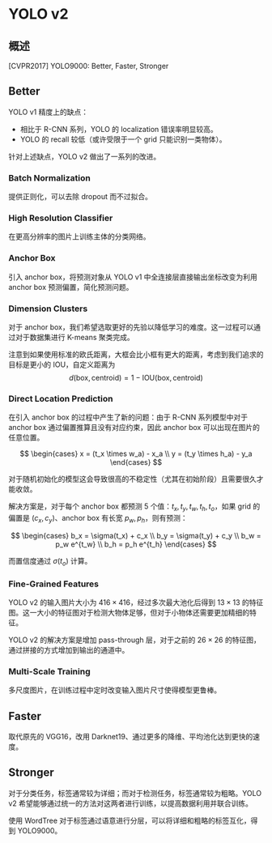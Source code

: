 # YOLO v2

## 概述

[CVPR2017] YOLO9000: Better, Faster, Stronger



## Better

YOLO v1 精度上的缺点：

- 相比于 R-CNN 系列，YOLO 的 localization 错误率明显较高。
- YOLO 的 recall 较低（或许受限于一个 grid 只能识别一类物体）。

针对上述缺点，YOLO v2 做出了一系列的改进。



### Batch Normalization

提供正则化，可以去除 dropout 而不过拟合。



### High Resolution Classifier

在更高分辨率的图片上训练主体的分类网络。



### Anchor Box

引入 anchor box，将预测对象从 YOLO v1 中全连接层直接输出坐标改变为利用 anchor box 预测偏置，简化预测问题。



### Dimension Clusters

对于 anchor box，我们希望选取更好的先验以降低学习的难度。这一过程可以通过对于数据集进行 K-means 聚类完成。

注意到如果使用标准的欧氏距离，大框会比小框有更大的距离，考虑到我们追求的目标是更小的 $\text{IOU}$，自定义距离为
$$
d(\text{box}, \text{centroid}) = 1 - \text{IOU}(\text{box}, \text{centroid})
$$



### Direct Location Prediction

在引入 anchor box 的过程中产生了新的问题：由于 R-CNN 系列模型中对于 anchor box 通过偏置推算且没有对应约束，因此 anchor box 可以出现在图片的任意位置。

$$
\begin{cases}
x = (t_x \times w_a) - x_a \\
y = (t_y \times h_a) - y_a
\end{cases}
$$

对于随机初始化的模型这会导致很高的不稳定性（尤其在初始阶段）且需要很久才能收敛。

解决方案是，对于每个 anchor box 都预测 $5$ 个值：$t_x, t_y, t_w, t_h, t_o$，如果 grid 的偏置是 $(c_x, c_y)$、anchor box 有长宽 $p_w, p_h$，则有预测：

$$
\begin{cases}
b_x = \sigma(t_x) + c_x \\
b_y = \sigma(t_y) + c_y \\
b_w = p_w e^{t_w} \\
b_h = p_h e^{t_h}
\end{cases}
$$

而置信度通过 $\sigma(t_o)$ 计算。



### Fine-Grained Features

YOLO v2 的输入图片大小为 $416 \times 416$，经过多次最大池化后得到 $13 \times 13$ 的特征图。这一大小的特征图对于检测大物体足够，但对于小物体还需要更加精细的特征。

YOLO v2 的解决方案是增加 pass-through 层，对于之前的 $26 \times 26$ 的特征图，通过拼接的方式增加到输出的通道中。



### Multi-Scale Training

多尺度图片，在训练过程中定时改变输入图片尺寸使得模型更鲁棒。



## Faster

取代原先的 VGG16，改用 Darknet19、通过更多的降维、平均池化达到更快的速度。



## Stronger

对于分类任务，标签通常较为详细；而对于检测任务，标签通常较为粗略。YOLO v2 希望能够通过统一的方法对这两者进行训练，以提高数据利用并联合训练。

使用 WordTree 对于标签通过语意进行分层，可以将详细和粗略的标签互化，得到 YOLO9000。